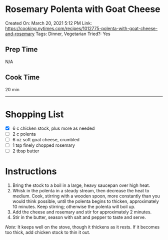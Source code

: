 # Rosemary Polenta with Goat Cheese

Created On: March 20, 2021 5:12 PM
Link: https://cooking.nytimes.com/recipes/1012775-polenta-with-goat-cheese-and-rosemary
Tags: Dinner, Vegetarian
Tried?: Yes

## Prep Time

N/A

## Cook Time

20 min

---

# Shopping List

- [x]  6 c chicken stock, plus more as needed
- [ ]  2 c polenta
- [ ]  6 oz soft goat cheese, crumbled
- [ ]  1 tsp finely chopped rosemary
- [ ]  2 tbsp butter

# Instructions

1. Bring the stock to a boil in a large, heavy saucepan over high heat. 
2. Whisk in the polenta in a steady stream, then decrease the heat to medium. Cook, stirring with a wooden spoon, more constantly than you would think possible, until the polenta begins to thicken, approximately 10 minutes.
Keep stirring; otherwise the polenta will boil up.
3. Add the cheese and rosemary and stir for approximately 2 minutes. 
4. Stir in the butter, season with salt and pepper to taste and serve. 

*Note:* It keeps well on the stove, though it thickens as it rests. If it becomes too thick, add chicken stock to thin it out.